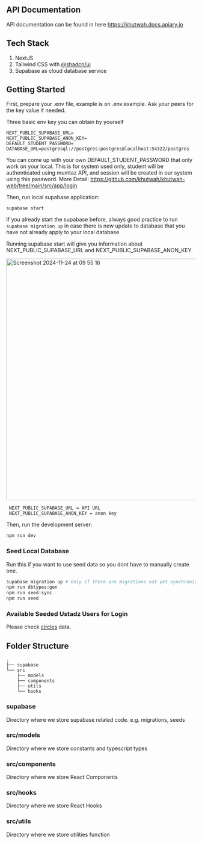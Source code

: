 ## API Documentation

API documentation can be found in here https://khutwah.docs.apiary.io

## Tech Stack

1. NextJS
2. Tailwind CSS with [@shadcn/ui](https://ui.shadcn.com/)
3. Supabase as cloud database service

## Getting Started

First, prepare your .env file, example is on .env.example. Ask your peers for the key value if needed.

Three basic env key you can obtain by yourself

```
NEXT_PUBLIC_SUPABASE_URL=
NEXT_PUBLIC_SUPABASE_ANON_KEY=
DEFAULT_STUDENT_PASSWORD=
DATABASE_URL=postgresql://postgres:postgres@localhost:54322/postgres
```

You can come up with your own DEFAULT_STUDENT_PASSWORD that only work on your local. This is for system used only, student will be authenticated using mumtaz API, and session will be created in our system using this password. More Detail: https://github.com/khutwah/khutwah-web/tree/main/src/app/login

Then, run local supabase application:

```base
supabase start
```

If you already start the supabase before, always good practice to run `supabase migration up` in case there is new update to database
that you have not already apply to your local database.

Running supabase start will give you information about NEXT_PUBLIC_SUPABASE_URL and NEXT_PUBLIC_SUPABASE_ANON_KEY.

<img width="642" alt="Screenshot 2024-11-24 at 09 55 16" src="https://github.com/user-attachments/assets/45c0faf3-3d93-4834-8744-d79173afd3cf">

```
 NEXT_PUBLIC_SUPABASE_URL = API URL
 NEXT_PUBLIC_SUPABASE_ANON_KEY = anon key
```

Then, run the development server:

```bash
npm run dev
```

### Seed Local Database

Run this if you want to use seed data so you dont have to manually create one.

```bash
supabase migration up # Only if there are migrations not yet synchronized to local database.
npm run dbtypes:gen
npm run seed:sync
npm run seed
```

### Available Seeded Ustadz Users for Login

Please check [circles](./seed/fixtures/circles.ts) data.

## Folder Structure

```
.
├── supabase
└── src
    ├── models
    ├── components
    ├── utils
    └── hooks
```

### supabase

Directory where we store supabase related code. e.g. migrations, seeds

### src/models

Directory where we store constants and typescript types

### src/components

Directory where we store React Components

### src/hooks

Directory where we store React Hooks

### src/utils

Directory where we store utilities function
